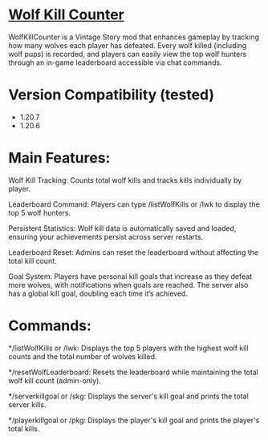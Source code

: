 # [Wolf Kill Counter](https://mods.vintagestory.at/wolfkillcountermod)

WolfKillCounter is a Vintage Story mod that enhances gameplay by tracking how many wolves each player has defeated. Every wolf killed (including wolf pups) is recorded, and players can easily view the top wolf hunters through an in-game leaderboard accessible via chat commands.

# Version Compatibility (tested)
- 1.20.7
- 1.20.6

# Main Features:
Wolf Kill Tracking: Counts total wolf kills and tracks kills individually by player.

Leaderboard Command: Players can type /listWolfKills or /lwk to display the top 5 wolf hunters.

Persistent Statistics: Wolf kill data is automatically saved and loaded, ensuring your achievements persist across server restarts.

Leaderboard Reset: Admins can reset the leaderboard without affecting the total kill count.

Goal System: Players have personal kill goals that increase as they defeat more wolves, with notifications when goals are reached. The server also has a global kill goal, doubling each time it’s achieved.

# Commands:
*/listWolfKills or /lwk: Displays the top 5 players with the highest wolf kill counts and the total number of wolves killed.

*/resetWolfLeaderboard: Resets the leaderboard while maintaining the total wolf kill count (admin-only).

*/serverkillgoal or /skg: Displays the server's kill goal and prints the total server kills.

*/playerkillgoal or /pkg: Displays the player's kill goal and prints the player's total kills.
